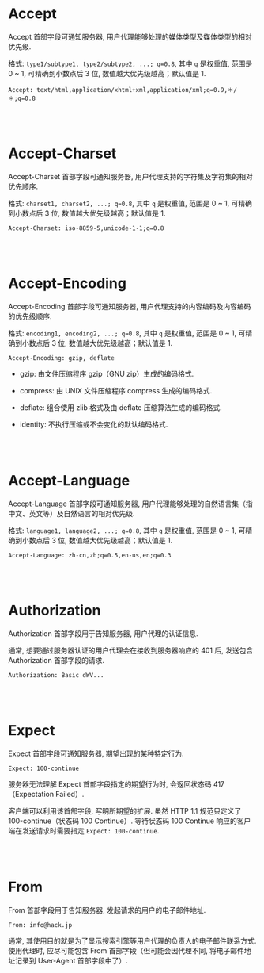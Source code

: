 # Accept

Accept 首部字段可通知服务器, 用户代理能够处理的媒体类型及媒体类型的相对优先级.

格式: `type1/subtype1, type2/subtype2, ...; q=0.8`, 其中 `q` 是权重值, 范围是 0 ~ 1, 可精确到小数点后 3 位, 数值越大优先级越高；默认值是 1.

```
Accept: text/html,application/xhtml+xml,application/xml;q=0.9,＊/＊;q=0.8
```

<br><br>

# Accept-Charset

Accept-Charset 首部字段可通知服务器, 用户代理支持的字符集及字符集的相对优先顺序.

格式: `charset1, charset2, ...; q=0.8`, 其中 `q` 是权重值, 范围是 0 ~ 1, 可精确到小数点后 3 位, 数值越大优先级越高；默认值是 1.

```
Accept-Charset: iso-8859-5,unicode-1-1;q=0.8
```

<br><br>

# Accept-Encoding

Accept-Encoding 首部字段可通知服务器, 用户代理支持的内容编码及内容编码的优先级顺序.

格式: `encoding1, encoding2, ...; q=0.8`, 其中 `q` 是权重值, 范围是 0 ~ 1, 可精确到小数点后 3 位, 数值越大优先级越高；默认值是 1.

```
Accept-Encoding: gzip, deflate
```

-   gzip: 由文件压缩程序 gzip（GNU zip）生成的编码格式.

-   compress: 由 UNIX 文件压缩程序 compress 生成的编码格式.

-   deflate: 组合使用 zlib 格式及由 deflate 压缩算法生成的编码格式.

-   identity: 不执行压缩或不会变化的默认编码格式.

<br><br>

# Accept-Language

Accept-Language 首部字段可通知服务器, 用户代理能够处理的自然语言集（指中文、英文等）及自然语言的相对优先级.

格式: `language1, language2, ...; q=0.8`, 其中 `q` 是权重值, 范围是 0 ~ 1, 可精确到小数点后 3 位, 数值越大优先级越高；默认值是 1.

```
Accept-Language: zh-cn,zh;q=0.5,en-us,en;q=0.3
```

<br><br>

# Authorization

Authorization 首部字段用于告知服务器, 用户代理的认证信息.

通常, 想要通过服务器认证的用户代理会在接收到服务器响应的 401 后, 发送包含 Authorization 首部字段的请求.

```
Authorization: Basic dWV...
```

<br><br>

# Expect

Expect 首部字段可通知服务器, 期望出现的某种特定行为.

```
Expect: 100-continue
```

服务器无法理解 Expect 首部字段指定的期望行为时, 会返回状态码 417（Expectation Failed）.

客户端可以利用该首部字段, 写明所期望的扩展. 虽然 HTTP 1.1 规范只定义了 100-continue（状态码 100 Continue）. 等待状态码 100 Continue 响应的客户端在发送请求时需要指定 `Expect: 100-continue`.

<br><br>

# From

From 首部字段用于告知服务器, 发起请求的用户的电子邮件地址.

```
From: info@hack.jp
```

通常, 其使用目的就是为了显示搜索引擎等用户代理的负责人的电子邮件联系方式. 使用代理时, 应尽可能包含 From 首部字段（但可能会因代理不同, 将电子邮件地址记录到 User-Agent 首部字段中了）.

<br>
